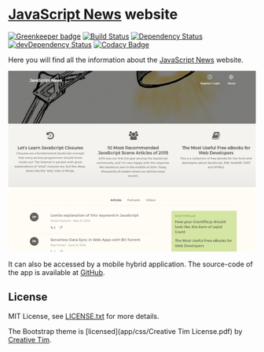 # [JavaScript News](http://www.javascript-news.org/) website

[![Greenkeeper badge](https://badges.greenkeeper.io/markoch/dev-news-os.svg)](https://greenkeeper.io/)
[![Build Status](https://travis-ci.org/markoch/dev-news-os.svg?branch=master)](https://travis-ci.org/markoch/dev-news-os)
[![Dependency Status](https://img.shields.io/david/markoch/dev-news-os.svg?style=flat)](https://david-dm.org/markoch/dev-news-os)
[![devDependency Status](https://img.shields.io/david/dev/markoch/dev-news-os.svg?style=flat)](https://david-dm.org/markoch/dev-news-os#info=devDependencies)
[![Codacy Badge](https://api.codacy.com/project/badge/Grade/69830f06f7ca434c87931c67c7e8e332)](https://www.codacy.com/app/markoch/dev-news-os?utm_source=github.com&amp;utm_medium=referral&amp;utm_content=markoch/dev-news-os&amp;utm_campaign=Badge_Grade)

Here you will find all the information about the <a href="http://www.javascript-news.org/">JavaScript News</a> website.

<img src="https://raw.githubusercontent.com/markoch/dev-news-os/master/screenshots/website.png"/>

It can also be accessed by a mobile hybrid application. The source-code of the app is available at
<a href="https://github.com/markoch/dev-news-app">GitHub</a>.

## License
MIT License, see [LICENSE.txt](LICENSE.txt) for more details.

The Bootstrap theme is [licensed](app/css/Creative Tim License.pdf) by [Creative Tim](http://www.creative-tim.com/).
